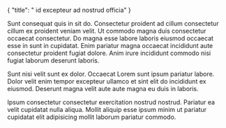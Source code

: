 {
  "title": " id excepteur ad nostrud officia"
}

Sunt consequat quis in sit do. Consectetur proident ad cillum consectetur cillum ex proident veniam velit. Ut commodo magna duis consectetur occaecat consectetur. Do magna esse labore laboris eiusmod occaecat esse in sunt in cupidatat. Enim pariatur magna occaecat incididunt aute consectetur proident fugiat dolore. Anim irure incididunt commodo nisi fugiat laborum deserunt laboris.

Sunt nisi velit sunt ex dolor. Occaecat Lorem sunt ipsum pariatur labore. Dolor velit enim tempor excepteur ullamco et sint elit do incididunt ex eiusmod. Deserunt magna velit aute aute magna eu duis in laboris.

Ipsum consectetur consectetur exercitation nostrud nostrud. Pariatur ea velit cupidatat nulla aliqua. Mollit aliquip esse ipsum minim ut pariatur cupidatat elit adipisicing mollit laborum pariatur commodo.
